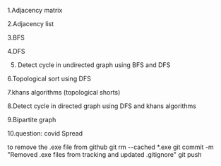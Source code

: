 1.Adjacency matrix 

2.Adjacency list

3.BFS 

4.DFS

5. Detect cycle in undirected graph using BFS and DFS

6.Topological sort using DFS

7.khans algorithms (topological shorts)

8.Detect cycle in directed graph using DFS and khans algorithms

9.Bipartite graph

10.question: covid Spread 



to remove the .exe file from github
git rm --cached *.exe
git commit -m "Removed .exe files from tracking and updated .gitignore"
git push